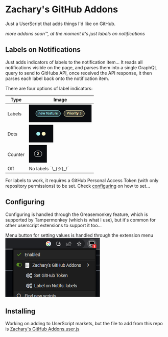 # Zachary's GitHub Addons

Just a UserScript that adds things I'd like on GitHub.

*more addons soon™️, at the moment it's just labels on notifications*

## Labels on Notifications
Just adds indicators of labels to the notification item... It reads all notifications visible on the page, and parses them into a single GraphQL query to send to GitHubs API, once received the API response, it then parses each label back onto the notification item.

There are four options of label indicators:

| Type    | Image                                 |
|---------|---------------------------------------|
| Labels  | <img src="./repo-assets/labels.png">  |
| Dots    | <img src="./repo-assets/dots.png">    |
| Counter | <img src="./repo-assets/counter.png"> |
| Off     | No labels ¯\\\_(ツ)_/¯                 |

For labels to work, it requires a GitHub Personal Access Token (with only repository permissions) to be set. Check [configuring](#configuring) on how to set...

## Configuring
Configuring is handled through the Greasemonkey feature, which is supported by Tampermonkey (which is what I use), but it's common for other userscript extensions to support it too...

Menu button for setting values is handled through the extension menu
<img src="./repo-assets/configuring.png">

## Installing
Working on adding to UserScript markets, but the file to add from this repo is [Zachary's GitHub Addons.user.js](https://github.com/zacwm/zacharys-github-addons/raw/main/Zachary's%20GitHub%20Addons.user.js)